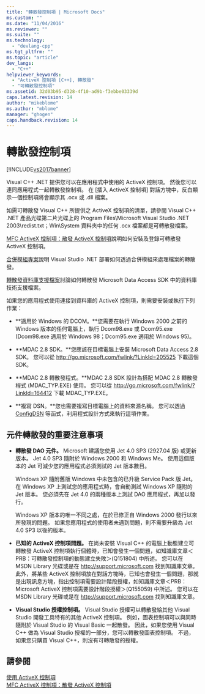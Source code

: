 ```yaml
---
title: "轉散發控制項 | Microsoft Docs"
ms.custom: ""
ms.date: "11/04/2016"
ms.reviewer: ""
ms.suite: ""
ms.technology: 
  - "devlang-cpp"
ms.tgt_pltfrm: ""
ms.topic: "article"
dev_langs: 
  - "C++"
helpviewer_keywords: 
  - "ActiveX 控制項 [C++], 轉散發"
  - "可轉散發控制項"
ms.assetid: 32d03b95-d328-4f10-ad9b-f3ebbe03339d
caps.latest.revision: 14
author: "mikeblome"
ms.author: "mblome"
manager: "ghogen"
caps.handback.revision: 14
---
```

# 轉散發控制項
[!INCLUDE[vs2017banner](../../assembler/inline/includes/vs2017banner.md)]

Visual C\+\+ .NET 提供您可以在應用程式中使用的 ActiveX 控制項。 然後您可以連同應用程式一起轉散發控制項。 在 \[插入 ActiveX 控制項\] 對話方塊中，反白顯示一個控制項將會顯示其 .ocx 或 .dll 檔案。  
  
 如需可轉散發 Visual C\+\+ 所提供之 ActiveX 控制項的清單，請參閱 Visual C\+\+ .NET 產品光碟第二片光碟上的 Program Files\\Microsoft Visual Studio .NET 2003\\redist.txt；Win\\System 資料夾中的任何 .ocx 檔案都是可轉散發檔案。  
  
 [MFC ActiveX 控制項：散發 ActiveX 控制項](../../mfc/mfc-activex-controls-distributing-activex-controls.md)說明如何安裝及登錄可轉散發 ActiveX 控制項。  
  
 [合併模組專案](http://msdn.microsoft.com/zh-tw/e92e4f85-fba5-45ee-a432-892a956daeb9)說明 Visual Studio .NET 部署如何透過合併模組來處理檔案的轉散發。  
  
 [轉散發資料庫支援檔案](../../ide/redistributing-database-support-files.md)討論如何轉散發 Microsoft Data Access SDK 中的資料庫技術支援檔案。  
  
 如果您的應用程式使用連接到資料庫的 ActiveX 控制項，則需要安裝或執行下列作業：  
  
-   **適用於 Windows 的 DCOM。**您需要在執行 Windows 2000 之前的 Windows 版本的任何電腦上，執行 Dcom98.exe 或 Dcom95.exe \(Dcom98.exe 適用於 Windows 98；Dcom95.exe 適用於 Windows 95\)。  
  
-   **MDAC 2.8 SDK。**您應該在目標電腦上安裝 Microsoft Data Access 2.8 SDK。 您可以從 [http:\/\/go.microsoft.com\/fwlink\/?LinkId\=205525](http://go.microsoft.com/fwlink/?LinkId=205525) 下載這個 SDK。  
  
-   **MDAC 2.8 轉散發程式。**MDAC 2.8 SDK 設計為搭配 MDAC 2.8 轉散發程式 \(MDAC\_TYP.EXE\) 使用。 您可以從 [http:\/\/go.microsoft.com\/fwlink\/?LinkId\=164412](http://go.microsoft.com/fwlink/?LinkId=164412) 下載 MDAC\_TYP.EXE。  
  
-   **複寫 DSN。**您也需要複寫目標電腦上的資料來源名稱。 您可以透過 [ConfigDSN](https://msdn.microsoft.com/en-us/library/ms709275.aspx) 等函式，利用程式設計方式來執行這項作業。  
  
## 元件轉散發的重要注意事項  
  
-   **轉散發 DAO 元件。** Microsoft 建議您使用 Jet 4.0 SP3 \(2927.04 版\) 或更新版本。 Jet 4.0 SP3 隨附於 Windows 2000 和 Windows Me。 使用這個版本的 Jet 可減少您的應用程式必須測試的 Jet 版本數目。  
  
     Windows XP 隨附舊版 Windows 中未包含的已升級 Service Pack 版 Jet。 在 Windows XP 上測試您的應用程式時，會自動測試 Windows XP 隨附的 Jet 版本。 您必須先在 Jet 4.0 的兩種版本上測試 DAO 應用程式，再加以發行。  
  
     Windows XP 版本的唯一不同之處，在於已修正自 Windows 2000 發行以來所發現的問題。 如果您應用程式的使用者未遇到問題，則不需要升級為 Jet 4.0 SP3 以後的版本。  
  
-   **已知的 ActiveX 控制項問題。** 在尚未安裝 Visual C\+\+ 的電腦上動態建立可轉散發 ActiveX 控制項執行個體時，已知會發生一個問題，如知識庫文章＜PRB：可轉散發控制項的動態建立失敗＞\(Q151804\) 中所述。 您可以在 MSDN Library 光碟或是在 [http:\/\/support.microsoft.com](http://support.microsoft.com) 找到知識庫文章。 此外，將某些 ActiveX 控制項放在對話方塊時，已知也會發生一個問題，那就是出現訊息方塊，指出控制項需要設計階段授權，如知識庫文章＜PRB：Microsoft ActiveX 控制項需要設計階段授權＞\(Q155059\) 中所述。 您可以在 MSDN Library 光碟或是在 [http:\/\/support.microsoft.com](http://support.microsoft.com) 找到知識庫文章。  
  
-   **Visual Studio 授權控制項。** Visual Studio 授權可以轉散發給其他 Visual Studio 開發工具特有的其他 ActiveX 控制項。 例如，圖表控制項可以與同時隨附於 Visual Studio 的 Visual Basic 一起散發。 因此，如果您使用 Visual C\+\+ 做為 Visual Studio 授權的一部分，您可以轉散發圖表控制項。 不過，如果您只購買 Visual C\+\+，則沒有可轉散發的授權。  
  
## 請參閱  
 [使用 ActiveX 控制項](../../data/ado-rdo/using-activex-controls.md)   
 [MFC ActiveX 控制項：散發 ActiveX 控制項](../../mfc/mfc-activex-controls-distributing-activex-controls.md)